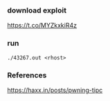 ### download exploit
https://t.co/MYZkxkiR4z  

### run
```
./43267.out <rhost>
```

### References
https://haxx.in/posts/pwning-tipc  


